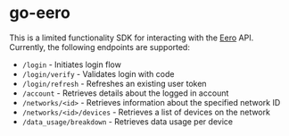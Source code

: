 # go-eero

This is a limited functionality SDK for interacting with the [Eero](https://eero.com) API. Currently, the following endpoints are supported:

- `/login` - Initiates login flow
- `/login/verify` - Validates login with code
- `/login/refresh` - Refreshes an existing user token
- `/account` - Retrieves details about the logged in account
- `/networks/<id>` - Retrieves information about the specified network ID
- `/networks/<id>/devices` - Retrieves a list of devices on the network
- `/data_usage/breakdown` - Retrieves data usage per device
